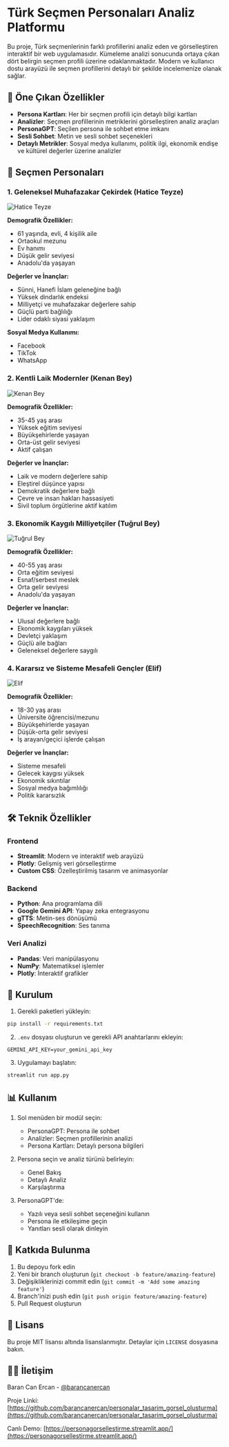 # Türk Seçmen Personaları Analiz Platformu

Bu proje, Türk seçmenlerinin farklı profillerini analiz eden ve görselleştiren interaktif bir web uygulamasıdır. Kümeleme analizi sonucunda ortaya çıkan dört belirgin seçmen profili üzerine odaklanmaktadır. Modern ve kullanıcı dostu arayüzü ile seçmen profillerini detaylı bir şekilde incelemenize olanak sağlar.

## 🌟 Öne Çıkan Özellikler

- **Persona Kartları**: Her bir seçmen profili için detaylı bilgi kartları
- **Analizler**: Seçmen profillerinin metriklerini görselleştiren analiz araçları
- **PersonaGPT**: Seçilen persona ile sohbet etme imkanı
- **Sesli Sohbet**: Metin ve sesli sohbet seçenekleri
- **Detaylı Metrikler**: Sosyal medya kullanımı, politik ilgi, ekonomik endişe ve kültürel değerler üzerine analizler

## 👥 Seçmen Personaları

### 1. Geleneksel Muhafazakar Çekirdek (Hatice Teyze)
![Hatice Teyze](/home/baran/Desktop/Persona_karti/persona_profil_fotoğrafları/hatice_teyze.jpg)

**Demografik Özellikler:**
- 61 yaşında, evli, 4 kişilik aile
- Ortaokul mezunu
- Ev hanımı
- Düşük gelir seviyesi
- Anadolu'da yaşayan

**Değerler ve İnançlar:**
- Sünni, Hanefi İslam geleneğine bağlı
- Yüksek dindarlık endeksi
- Milliyetçi ve muhafazakar değerlere sahip
- Güçlü parti bağlılığı
- Lider odaklı siyasi yaklaşım

**Sosyal Medya Kullanımı:**
- Facebook
- TikTok
- WhatsApp

### 2. Kentli Laik Modernler (Kenan Bey)
![Kenan Bey](/home/baran/Desktop/Persona_karti/persona_profil_fotoğrafları/kenan_bey.jpg)

**Demografik Özellikler:**
- 35-45 yaş arası
- Yüksek eğitim seviyesi
- Büyükşehirlerde yaşayan
- Orta-üst gelir seviyesi
- Aktif çalışan

**Değerler ve İnançlar:**
- Laik ve modern değerlere sahip
- Eleştirel düşünce yapısı
- Demokratik değerlere bağlı
- Çevre ve insan hakları hassasiyeti
- Sivil toplum örgütlerine aktif katılım

### 3. Ekonomik Kaygılı Milliyetçiler (Tuğrul Bey)
![Tuğrul Bey](/home/baran/Desktop/Persona_karti/persona_profil_fotoğrafları/tugrul_bey.jpg)

**Demografik Özellikler:**
- 40-55 yaş arası
- Orta eğitim seviyesi
- Esnaf/serbest meslek
- Orta gelir seviyesi
- Anadolu'da yaşayan

**Değerler ve İnançlar:**
- Ulusal değerlere bağlı
- Ekonomik kaygıları yüksek
- Devletçi yaklaşım
- Güçlü aile bağları
- Geleneksel değerlere saygılı

### 4. Kararsız ve Sisteme Mesafeli Gençler (Elif)
![Elif](/home/baran/Desktop/Persona_karti/persona_profil_fotoğrafları/elif.jpg)

**Demografik Özellikler:**
- 18-30 yaş arası
- Üniversite öğrencisi/mezunu
- Büyükşehirlerde yaşayan
- Düşük-orta gelir seviyesi
- İş arayan/geçici işlerde çalışan

**Değerler ve İnançlar:**
- Sisteme mesafeli
- Gelecek kaygısı yüksek
- Ekonomik sıkıntılar
- Sosyal medya bağımlılığı
- Politik kararsızlık

## 🛠️ Teknik Özellikler

### Frontend
- **Streamlit**: Modern ve interaktif web arayüzü
- **Plotly**: Gelişmiş veri görselleştirme
- **Custom CSS**: Özelleştirilmiş tasarım ve animasyonlar

### Backend
- **Python**: Ana programlama dili
- **Google Gemini API**: Yapay zeka entegrasyonu
- **gTTS**: Metin-ses dönüşümü
- **SpeechRecognition**: Ses tanıma

### Veri Analizi
- **Pandas**: Veri manipülasyonu
- **NumPy**: Matematiksel işlemler
- **Plotly**: İnteraktif grafikler

## 🚀 Kurulum

1. Gerekli paketleri yükleyin:
```bash
pip install -r requirements.txt
```

2. `.env` dosyası oluşturun ve gerekli API anahtarlarını ekleyin:
```
GEMINI_API_KEY=your_gemini_api_key
```

3. Uygulamayı başlatın:
```bash
streamlit run app.py
```

## 📊 Kullanım

1. Sol menüden bir modül seçin:
   - PersonaGPT: Persona ile sohbet
   - Analizler: Seçmen profillerinin analizi
   - Persona Kartları: Detaylı persona bilgileri

2. Persona seçin ve analiz türünü belirleyin:
   - Genel Bakış
   - Detaylı Analiz
   - Karşılaştırma

3. PersonaGPT'de:
   - Yazılı veya sesli sohbet seçeneğini kullanın
   - Persona ile etkileşime geçin
   - Yanıtları sesli olarak dinleyin

## 🤝 Katkıda Bulunma

1. Bu depoyu fork edin
2. Yeni bir branch oluşturun (`git checkout -b feature/amazing-feature`)
3. Değişikliklerinizi commit edin (`git commit -m 'Add some amazing feature'`)
4. Branch'inizi push edin (`git push origin feature/amazing-feature`)
5. Pull Request oluşturun

## 📄 Lisans

Bu proje MIT lisansı altında lisanslanmıştır. Detaylar için `LICENSE` dosyasına bakın.

## 👨‍💻 İletişim

Baran Can Ercan - [@barancanercan](https://github.com/barancanercan)

Proje Linki: [https://github.com/barancanercan/personalar_tasarim_gorsel_olusturma](https://github.com/barancanercan/personalar_tasarim_gorsel_olusturma)

Canlı Demo: [https://personagorsellestirme.streamlit.app/](https://personagorsellestirme.streamlit.app/) 